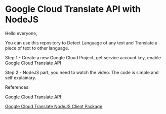 # Google Cloud Translate API with NodeJS

Hello everyone,

You can use this repository to Detect Language of any text and Translate a piece of text to other language.

Step 1 - Create a new Google Cloud Project, get service account key, enable Google Cloud Translate API

Step 2 - NodeJS part, you need to watch the video. The code is simple and self explainary.

References:

[Google Cloud Translate API](https://cloud.google.com/translate/docs/apis)

[Google Cloud Translate NodeJS Client Package](https://www.npmjs.com/package/@google-cloud/translate)
